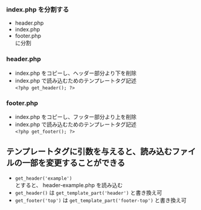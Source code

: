 ### index.php を分割する
- header.php  
- index.php  
- footer.php  
に分割

### header.php
- index.php をコピーし、ヘッダー部分より下を削除
- index.php で読み込むためのテンプレートタグ記述  
`<?php get_header(); ?>`  

### footer.php
- index.php をコピーし、フッター部分より上を削除  
- index.php で読み込むためのテンプレートタグ記述  
`<?php get_footer(); ?>`

## テンプレートタグに引数を与えると、読み込むファイルの一部を変更することができる
- `get_header('example')`  
とすると、 header-example.php を読み込む  
- `get_header()` は `get_template_part('header')` と書き換え可  
- `get_footer('top')` は `get_template_part('footer-top')` と書き換え可  
